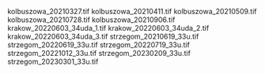 kolbuszowa_20210327.tif
kolbuszowa_20210411.tif
kolbuszowa_20210509.tif
kolbuszowa_20210728.tif
kolbuszowa_20210906.tif
krakow_20220603_34uda_1.tif
krakow_20220603_34uda_2.tif
krakow_20220603_34uda_3.tif
strzegom_20210619_33u.tif
strzegom_20220619_33u.tif
strzegom_20220719_33u.tif
strzegom_20221012_33u.tif
strzegom_20230209_33u.tif
strzegom_20230301_33u.tif

